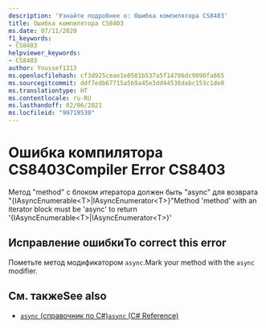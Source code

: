 ```yaml
---
description: 'Узнайте подробнее о: Ошибка компилятора CS8403'
title: Ошибка компилятора CS8403
ms.date: 07/11/2020
f1_keywords:
- CS8403
helpviewer_keywords:
- CS8403
author: Youssef1313
ms.openlocfilehash: cf3d925ceae1e0581b537a5f14706dc9090fa865
ms.sourcegitcommit: ddf7edb67715a5b9a45e3dd44536dabc153c1de0
ms.translationtype: HT
ms.contentlocale: ru-RU
ms.lasthandoff: 02/06/2021
ms.locfileid: "99719530"
---
```

# <a name="compiler-error-cs8403"></a><span data-ttu-id="55d2a-103">Ошибка компилятора CS8403</span><span class="sxs-lookup"><span data-stu-id="55d2a-103">Compiler Error CS8403</span></span>

<span data-ttu-id="55d2a-104">Метод "method" с блоком итератора должен быть "async" для возврата "{IAsyncEnumerable\<T>|IAsyncEnumerator\<T>}"</span><span class="sxs-lookup"><span data-stu-id="55d2a-104">Method 'method' with an iterator block must be 'async' to return '{IAsyncEnumerable\<T>|IAsyncEnumerator\<T>}'</span></span>

## <a name="to-correct-this-error"></a><span data-ttu-id="55d2a-105">Исправление ошибки</span><span class="sxs-lookup"><span data-stu-id="55d2a-105">To correct this error</span></span>

<span data-ttu-id="55d2a-106">Пометьте метод модификатором `async`.</span><span class="sxs-lookup"><span data-stu-id="55d2a-106">Mark your method with the `async` modifier.</span></span>

## <a name="see-also"></a><span data-ttu-id="55d2a-107">См. также</span><span class="sxs-lookup"><span data-stu-id="55d2a-107">See also</span></span>

- [<span data-ttu-id="55d2a-108">`async` (справочник по C#)</span><span class="sxs-lookup"><span data-stu-id="55d2a-108">`async` (C# Reference)</span></span>](../keywords/async.md)
